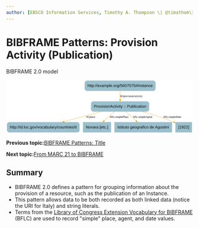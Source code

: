 ```yaml
---
author: [EBSCO Information Services, Timothy A. Thompson \| @timathom\[@indieweb.social\]]
---
```


# BIBFRAME Patterns: Provision Activity \(Publication\)

BIBFRAME 2.0 model

![Network diagram showing an example BIBFRAME model for a Provision Activity (subclass Publication). The diagram shows a place relation to a URI representing Italy, as well as three BFLC extension properties for the simple string values extracted from the MARC source data.](../../../submaps/../img/bibframe_etc/bf_provision.svg "BIBFRAME Patterns: Provision (Publication)")

**Previous topic:**[BIBFRAME Patterns: Title](../../../day_1/lesson_5/topic_1/bibframe_patterns_title.md)

**Next topic:**[From MARC 21 to BIBFRAME](../../../day_1/lesson_5/topic_1/from_marc_to_bibframe.md)

## Summary

-   BIBFRAME 2.0 defines a pattern for grouping information about the provision of a resource, such as the publication of an Instance.
-   This pattern allows data to be both recorded as both linked data \(notice the URI for Italy\) and string literals.
-   Terms from the [Library of Congress Extension Vocabulary for BIBFRAME](https://id.loc.gov/ontologies/bflc.html) \(BFLC\) are used to record "simple" place, agent, and date values.

